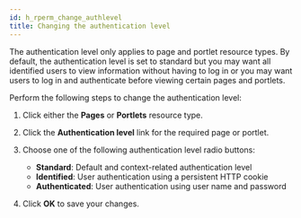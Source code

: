 ```yaml
---
id: h_rperm_change_authlevel
title: Changing the authentication level
---
```





The authentication level only applies to page and portlet resource types. By default, the authentication level is set to standard but you may want all identified users to view information without having to log in or you may want users to log in and authenticate before viewing certain pages and portlets.

Perform the following steps to change the authentication level:

1.  Click either the **Pages** or **Portlets** resource type.

2.  Click the **Authentication level** link for the required page or portlet.

3.  Choose one of the following authentication level radio buttons:

    -   **Standard**: Default and context-related authentication level
    -   **Identified**: User authentication using a persistent HTTP cookie
    -   **Authenticated**: User authentication using user name and password
4.  Click **OK** to save your changes.


